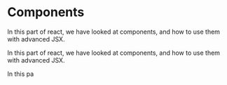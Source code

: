 # Components

In this part of react, we have looked at components, and how to use them with advanced JSX.

In this part of react, we have looked at components, and how to use them with advanced JSX.

In this pa